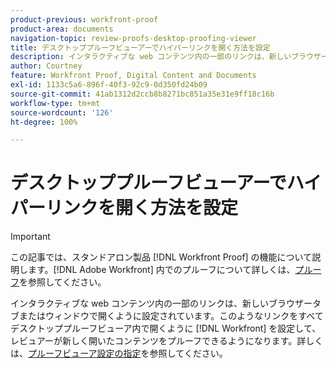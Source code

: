 ```yaml
---
product-previous: workfront-proof
product-area: documents
navigation-topic: review-proofs-desktop-proofing-viewer
title: デスクトッププルーフビューアーでハイパーリンクを開く方法を設定
description: インタラクティブな web コンテンツ内の一部のリンクは、新しいブラウザータブまたはウィンドウで開くように設定されています。このようなリンクがすべてデスクトッププルーフビューア内で開くように  [!DNL Workfront]  を設定して、レビュアーが新しく開いたコンテンツをプルーフできるようになります。詳しくは、プルーフビューアの設定を参照してください。
author: Courtney
feature: Workfront Proof, Digital Content and Documents
exl-id: 1133c5a6-896f-40f3-92c9-0d350fd24b09
source-git-commit: 41ab1312d2ccb8b8271bc851a35e31e9ff18c16b
workflow-type: tm+mt
source-wordcount: '126'
ht-degree: 100%

---
```


# デスクトッププルーフビューアーでハイパーリンクを開く方法を設定

>[!IMPORTANT]
>
>この記事では、スタンドアロン製品 [!DNL Workfront Proof] の機能について説明します。[!DNL Adobe Workfront] 内でのプルーフについて詳しくは、[プルーフ](../../../review-and-approve-work/proofing/proofing.md)を参照してください。

インタラクティブな web コンテンツ内の一部のリンクは、新しいブラウザータブまたはウィンドウで開くように設定されています。このようなリンクをすべてデスクトッププルーフビューア内で開くように [!DNL Workfront] を設定して、レビュアーが新しく開いたコンテンツをプルーフできるようになります。詳しくは、[プルーフビューア設定の指定](../../../review-and-approve-work/proofing/reviewing-proofs-within-workfront/configure-proofing-viewer-settings.md)を参照してください。
